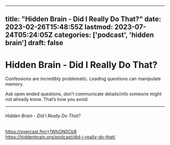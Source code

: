 
---
title: "Hidden Brain - Did I Really Do That?"
date: 2023-02-26T15:48:55Z
lastmod: 2023-07-24T05:24:05Z
categories: ['podcast', 'hidden brain']
draft: false
---


# Hidden Brain - Did I Really Do That?
Confessions are incredibly problematic. Leading questions can manipulate memory.

Ask open ended questions, don’t communicate details/info someone might not already know. That’s how you avoid 

- - -
###### Hidden Brain - Did I Really Do That?

https://overcast.fm/+1WhON0Cb8  
https://hiddenbrain.org/podcast/did-i-really-do-that/

<!-- #public #podcast #hidden brain# -->

<!-- {BearID:F1CFD267-ED4E-45AA-ADBD-2AD16D2BCDC0-19052-000016E1A0D860D5} -->

